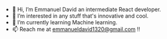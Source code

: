 - 👋 Hi, I’m Emmanuel David an intermediate React developer.
- 👀 I’m interested in any stuff that's innovative and cool.
- 🌱 I’m currently learning Machine learning.
- 📫 Reach me at emmanueldavid1320@gmail.com !!

<!---
Emman1320/Emman1320 is a ✨ special ✨ repository because its `README.md` (this file) appears on your GitHub profile.
You can click the Preview link to take a look at your changes.
--->
